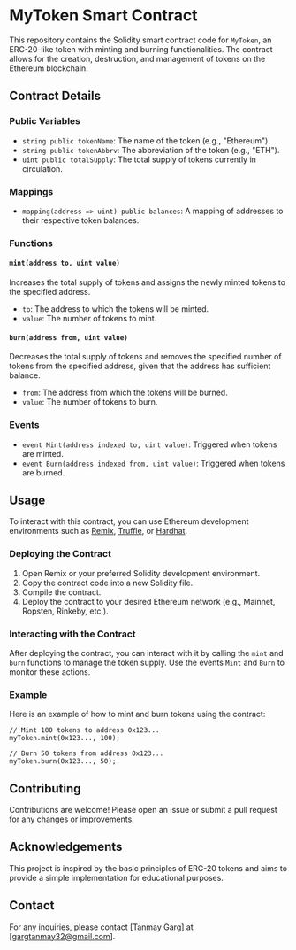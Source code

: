 # MyToken Smart Contract

This repository contains the Solidity smart contract code for `MyToken`, an ERC-20-like token with minting and burning functionalities. The contract allows for the creation, destruction, and management of tokens on the Ethereum blockchain.

## Contract Details

### Public Variables

- `string public tokenName`: The name of the token (e.g., "Ethereum").
- `string public tokenAbbrv`: The abbreviation of the token (e.g., "ETH").
- `uint public totalSupply`: The total supply of tokens currently in circulation.

### Mappings

- `mapping(address => uint) public balances`: A mapping of addresses to their respective token balances.

### Functions

#### `mint(address to, uint value)`

Increases the total supply of tokens and assigns the newly minted tokens to the specified address.

- `to`: The address to which the tokens will be minted.
- `value`: The number of tokens to mint.

#### `burn(address from, uint value)`

Decreases the total supply of tokens and removes the specified number of tokens from the specified address, given that the address has sufficient balance.

- `from`: The address from which the tokens will be burned.
- `value`: The number of tokens to burn.

### Events

- `event Mint(address indexed to, uint value)`: Triggered when tokens are minted.
- `event Burn(address indexed from, uint value)`: Triggered when tokens are burned.

## Usage

To interact with this contract, you can use Ethereum development environments such as [Remix](https://remix.ethereum.org/), [Truffle](https://www.trufflesuite.com/), or [Hardhat](https://hardhat.org/).

### Deploying the Contract

1. Open Remix or your preferred Solidity development environment.
2. Copy the contract code into a new Solidity file.
3. Compile the contract.
4. Deploy the contract to your desired Ethereum network (e.g., Mainnet, Ropsten, Rinkeby, etc.).

### Interacting with the Contract

After deploying the contract, you can interact with it by calling the `mint` and `burn` functions to manage the token supply. Use the events `Mint` and `Burn` to monitor these actions.

### Example

Here is an example of how to mint and burn tokens using the contract:

```solidity
// Mint 100 tokens to address 0x123...
myToken.mint(0x123..., 100);

// Burn 50 tokens from address 0x123...
myToken.burn(0x123..., 50);
```

## Contributing

Contributions are welcome! Please open an issue or submit a pull request for any changes or improvements.

## Acknowledgements

This project is inspired by the basic principles of ERC-20 tokens and aims to provide a simple implementation for educational purposes.

## Contact

For any inquiries, please contact [Tanmay Garg] at [gargtanmay32@gmail.com].

